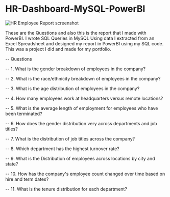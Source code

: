 # HR-Dashboard-MySQL-PowerBI
![HR Employee Report screenshot](https://github.com/buckmn0333/Database_Management-Portfolio/assets/117545217/8bb56b3b-3c9c-479e-8bc6-9a442c49a808)

These are the Questions and also this is the report that I made with PowerBI. I wrote SQL Queries in MySQL Using data I extracted from an Excel Spreadsheet and designed my report in PowerBI using my SQL code. This was a project I did and made for my portfolio.

-- Questions

-- 1. What is the gender breakdown of employees in the company?

-- 2. What is the race/ethnicity breakdown of employees in the company?

-- 3. What is the age distribution of employees in the company?

-- 4. How many employees work at headquarters versus remote locations?

-- 5. What is the average length of employment for employees who have been terminated?

-- 6. How does the gender distribution very across departments and job titles?

-- 7. What is the distribution of job titles across the company?

-- 8. Which department has the highest turnover rate?

-- 9. What is the Distribution of employees across locations by city and state? 

-- 10. How has the company's employee count changed over time based on hire and term dates?

-- 11. What is the tenure distribution for each department?
